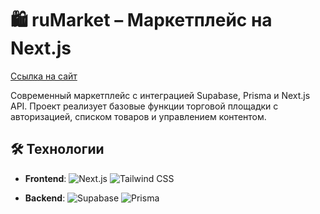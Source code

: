# 🛍️ ruMarket – Маркетплейс на Next.js

[Ссылка на сайт](https://ugolnikov-do.ru/)

Современный маркетплейс с интеграцией Supabase, Prisma и Next.js API. Проект реализует базовые функции торговой площадки с авторизацией, списком товаров и управлением контентом.


## 🛠 Технологии

- **Frontend**: 
  ![Next.js](https://img.shields.io/badge/Next.js-000000?style=flat&logo=next.js&logoColor=white)
  ![Tailwind CSS](https://img.shields.io/badge/Tailwind_CSS-06B6D4?style=flat&logo=tailwind-css&logoColor=white)

- **Backend**: 
  ![Supabase](https://img.shields.io/badge/Supabase-3FCF8E?style=flat&logo=supabase&logoColor=white)
  ![Prisma](https://img.shields.io/badge/Prisma-2D3748?style=flat&logo=prisma&logoColor=white)
